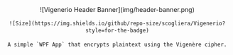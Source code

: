 <div align="center">
	![Vigenerio Header Banner](img/header-banner.png)
	
	![Size](https://img.shields.io/github/repo-size/scogliera/Vigenerio?style=for-the-badge)
	
	A simple `WPF App` that encrypts plaintext using the Vigenère cipher.
</div>